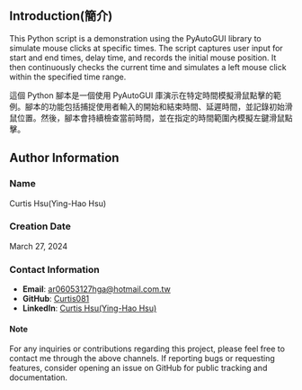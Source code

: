 ## Introduction(簡介)
This Python script is a demonstration using the PyAutoGUI library to simulate mouse clicks at specific times. The script captures user input for start and end times, delay time, and records the initial mouse position. It then continuously checks the current time and simulates a left mouse click within the specified time range.

這個 Python 腳本是一個使用 PyAutoGUI 庫演示在特定時間模擬滑鼠點擊的範例。腳本的功能包括捕捉使用者輸入的開始和結束時間、延遲時間，並記錄初始滑鼠位置。然後，腳本會持續檢查當前時間，並在指定的時間範圍內模擬左鍵滑鼠點擊。

## Author Information

### Name
Curtis Hsu(Ying-Hao Hsu)

### Creation Date
March 27, 2024

### Contact Information
- **Email**: ar06053127hga@hotmail.com.tw
- **GitHub**: [Curtis081](https://github.com/Curtis081)
- **LinkedIn**: [Curtis Hsu(Ying-Hao Hsu)](https://www.linkedin.com/in/yinghaohsu/)

#### Note
For any inquiries or contributions regarding this project, please feel free to contact me through the above channels. If reporting bugs or requesting features, consider opening an issue on GitHub for public tracking and documentation.

